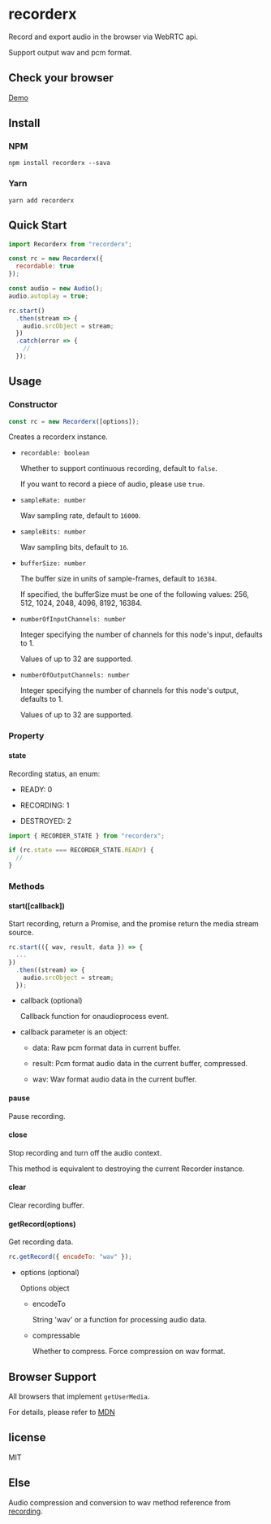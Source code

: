 # recorderx

Record and export audio in the browser via WebRTC api.

Support output wav and pcm format.

## Check your browser

[Demo](https://zousdie.github.io/recorderx/demo/)

## Install

### NPM

```shell
npm install recorderx --sava
```

### Yarn

```shell
yarn add recorderx
```

## Quick Start

```javascript
import Recorderx from "recorderx";

const rc = new Recorderx({
  recordable: true
});

const audio = new Audio();
audio.autoplay = true;

rc.start()
  .then(stream => {
    audio.srcObject = stream;
  })
  .catch(error => {
    //
  });
```

## Usage

### Constructor

```javascript
const rc = new Recorderx([options]);
```

Creates a recorderx instance.

- `recordable: boolean`

  Whether to support continuous recording, default to `false`.

  If you want to record a piece of audio, please use `true`.

- `sampleRate: number`

  Wav sampling rate, default to `16000`.

- `sampleBits: number`

  Wav sampling bits, default to `16`.

- `bufferSize: number`

  The buffer size in units of sample-frames, default to `16384`.

  If specified, the bufferSize must be one of the following values: 256, 512, 1024, 2048, 4096, 8192, 16384.

- `numberOfInputChannels: number`

  Integer specifying the number of channels for this node's input, defaults to 1.

  Values of up to 32 are supported.

- `numberOfOutputChannels: number`

  Integer specifying the number of channels for this node's output, defaults to 1.

  Values of up to 32 are supported.

### Property

#### state

Recording status, an enum:

- READY: 0

- RECORDING: 1

- DESTROYED: 2

```javascript
import { RECORDER_STATE } from "recorderx";

if (rc.state === RECORDER_STATE.READY) {
  //
}
```

### Methods

#### start([callback])

Start recording, return a Promise, and the promise return the media stream source.

```javascript
rc.start(({ wav, result, data }) => {
  ...
})
  .then((stream) => {
    audio.srcObject = stream;
  });
```

- callback (optional)

  Callback function for onaudioprocess event.

- callback parameter is an object:

  - data: Raw pcm format data in current buffer.

  - result: Pcm format audio data in the current buffer, compressed.

  - wav: Wav format audio data in the current buffer.

#### pause

Pause recording.

#### close

Stop recording and turn off the audio context.

This method is equivalent to destroying the current Recorder instance.

#### clear

Clear recording buffer.

#### getRecord(options)

Get recording data.

```javascript
rc.getRecord({ encodeTo: "wav" });
```

- options (optional)

  Options object

  - encodeTo

    String 'wav' or a function for processing audio data.

  - compressable

    Whether to compress. Force compression on wav format.

## Browser Support

All browsers that implement `getUserMedia`.

For details, please refer to [MDN](https://developer.mozilla.org/en-US/docs/Web/API/MediaDevices/getUserMedia)

## license

MIT

## Else

Audio compression and conversion to wav method reference from [recording](https://github.com/silenceboychen/recording.git).
